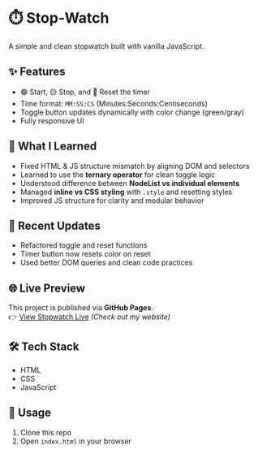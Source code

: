 ﻿# ⏱️ Stop-Watch

A simple and clean stopwatch built with vanilla JavaScript.

## ✨ Features
- 🟢 Start, 🟡 Stop, and 🔄 Reset the timer
- Time format: `MM:SS:CS` (Minutes:Seconds:Centiseconds)
- Toggle button updates dynamically with color change (green/gray)
- Fully responsive UI

## 🧠 What I Learned
- Fixed HTML & JS structure mismatch by aligning DOM and selectors
- Learned to use the **ternary operator** for clean toggle logic
- Understood difference between **NodeList vs individual elements**
- Managed **inline vs CSS styling** with `.style` and resetting styles
- Improved JS structure for clarity and modular behavior

## 🔧 Recent Updates
- Refactored toggle and reset functions
- Timer button now resets color on reset
- Used better DOM queries and clean code practices

## 🌐 Live Preview
This project is published via **GitHub Pages**.  
👉 [View Stopwatch Live](https://devixrama.github.io/stop-watch/) *(Check out my website)*

## 🛠️ Tech Stack
- HTML
- CSS
- JavaScript

## 🚀 Usage
1. Clone this repo
2. Open `index.html` in your browser
